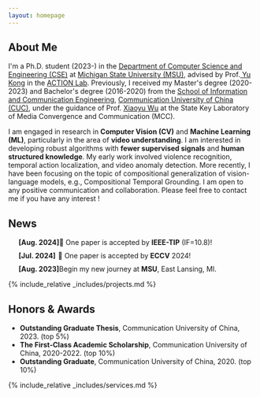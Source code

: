 ```yaml
---
layout: homepage
---
```


## About Me

I'm a Ph.D. student (2023-) in the <a href="https://www.cse.msu.edu/" target="_blank"> Department of Computer Science and Engineering (CSE)</a> at <a href="https://msu.edu/" target="_blank"> Michigan State University (MSU)</a>, advised by Prof.<a href="https://www.egr.msu.edu/~yukong/" target="_blank"> Yu Kong</a> in the <a href="http://aiactionlab.com/" target="_blank"> ACTION Lab</a>. Previously, I received my Master's degree (2020-2023) and Bachelor's degree (2016-2020) from the <a href="https://ices.cuc.edu.cn" target="_blank"> School of Information and Communication Engineering</a>, <a href="https://www.cuc.edu.cn" target="_blank"> Communication University of China (CUC)</a>, under the guidance of Prof. <a href="https://ices.cuc.edu.cn/2019/0919/c5332a135735/page.htm" target="_blank"> Xiaoyu Wu</a> at the State Key Laboratory of Media Convergence and Communication (MCC).

I am engaged in research in **Computer Vision (CV)** and **Machine Learning (ML)**, particularly in the area of **video understanding**. I am interested in developing robust algorithms with **fewer supervised signals** and **human structured knowledge**. My early work involved violence recognition, temporal action localization, and video anomaly detection. More recently, I have been focusing on the topic of compositional generalization of vision-language models, e.g., Compositional Temporal Grounding. I am open to any positive communication and collaboration. Please feel free to contact me if you have any interest !


<!-- ## Research Interests
- **Manifold Learning:** positive semi-definite manifolds learning
- **Machine Learning:** fairness AI, penalization and augmentation methods
- **Functional Data Analysis:** functional regression, and clustering methods
- **High-Dimensional Statistics:** matrix-valued regression and clustering, positive semi-definite matrices estimations -->


<!-- ## Education

- **Aug. 2023 - now**, Ph.D. Student in Computer Science, Michigan State University
- **Sep. 2020 - Jun. 2023**, M.Sc. in Signal and Imformation Processing, Communication University of China
- **Sep. 2016 - Jun. 2020**, B.Eng. in Digital Media Technology, Communication University of China -->

## News
<!-- - **2024.08**  🎉 One paper is accepted by **IEEE-TIP** (IF=10.8)!
- **2024.07**  🎉 One paper is accepted by **ECCV** 2024!
- **2023.08**  Begin my new journey at **MSU**, East Lansing, MI. -->


<div style="display: flex; margin-bottom: 10px; margin-left: 1px;">
  <div style="min-width: 80px; padding-left: 20px;"><strong>[Aug. 2024]</strong></div>
  <div style="flex-grow: 1;">🎉 One paper is accepted by <strong>IEEE-TIP</strong> (IF=10.8)!</div>
</div>
<div style="display: flex; margin-bottom: 10px; margin-left: 1px;">
  <div style="min-width: 80px; padding-left: 20px;"><strong>[Jul. 2024]</strong></div>
  <div style="flex-grow: 1;">🎉 One paper is accepted by <strong>ECCV</strong> 2024!</div>
</div>
<div style="display: flex; margin-bottom: 10px; margin-left: 1px;">
  <div style="min-width: 80px; padding-left: 20px;"><strong>[Aug. 2023]</strong></div>
  <div style="flex-grow: 1;">Begin my new journey at <strong>MSU</strong>, East Lansing, MI.</div>
</div>

<!-- {% include_relative _includes/publications.md %} -->

{% include_relative _includes/projects.md %}

<!-- {% include_relative _includes/talks.md %} -->



## Honors & Awards
- **Outstanding Graduate Thesis**, Communication University of China, 2023. (top 5%)
- **The First-Class Academic Scholarship**, Communication University of China, 2020-2022. (top 10%)
- **Outstanding Graduate**, Communication University of China, 2020. (top 10%)



{% include_relative _includes/services.md %}


<!-- <div id="clustrmaps-globe" style="width: 150px; height: auto;">
    <script type="text/javascript" id="clstr_globe" src="//clustrmaps.com/globe.js?d=-nuY1iShMqFO02w_C6szuPe_vQpsQNc8552X3r2BqYQ"></script>
</div>
 -->
<div id="clustrmaps-globe" style="width: 300px; height: auto;">
    <script type="text/javascript" id="clustrmaps" src="//clustrmaps.com/map_v2.js?d=-nuY1iShMqFO02w_C6szuPe_vQpsQNc8552X3r2BqYQ&cl=ffffff&w=a"></script>
</div>
